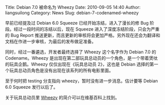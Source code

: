 Title: Debian 7.0 被命名为 Wheezy
Date: 2010-09-05 14:40
Author: liangsuilong
Category: News
Slug: debian-7-codenamed-wheezy

早前已经提及过 Debian 6.0 Squeeze 已经开始冻结，进入了漫长的修 Bug
阶段。经过一段时间的冻结以后，现在 Squeeze
进入了深度冻结阶段，只会为严重的 Bug Report
推送更新，而且更新的审核将会更加严格。另外现在还会为翻译和文档在作进一步审核，为最后的发布做足准备。

同时，经过一番遴选，开发者最终选择了 Wheezy 这个名字作为 Debian 7.0 的
Codename。Wheezy
是出现在第二部玩具总动员的一个角色，是一个带着煲呔的玩具企鹅。Wheezy
仅仅出现在《玩具总动员 2》，这也是 Debian
选择的第一个玩具总动员角色是没有出现在该系列的所有电影里面。

至于何时把 testing 分支指向 wheezy，暂时没有进一步消息。估计要等 Debian
6.0 Squeeze 发行以后了。

关于玩具总动员里
[Wheezy](http://en.wikipedia.org/wiki/List_of_Toy_Story_characters#Wheezy)
的简介可以在维基百科上找到。
